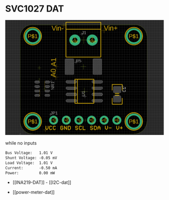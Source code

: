 
# SVC1027 DAT 

![](17-37-17-24-07-2023.png)



while no inputs 

    Bus Voltage:   1.01 V
    Shunt Voltage: -0.05 mV
    Load Voltage:  1.01 V
    Current:       -0.50 mA
    Power:         0.00 mW



- [[INA219-DAT]] - [[I2C-dat]]

- [[power-meter-dat]]

